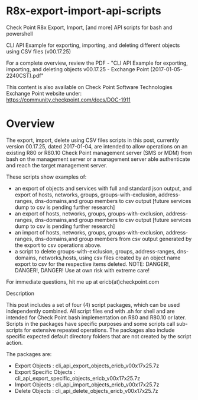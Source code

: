 # R8x-export-import-api-scripts
Check Point R8x Export, Import, [and more] API scripts for bash and powershell

CLI API Example for exporting, importing, and deleting different objects using CSV files (v00.17.25)

For a complete overview, review the PDF - "CLI API Example for exporting, importing, and deleting objects v00.17.25 - Exchange Point (2017-01-05-2240CST).pdf" 

This content is also available on Check Point Software Technologies Exchange Point website under:
https://community.checkpoint.com/docs/DOC-1911

# Overview

The export, import, delete using CSV files scripts in this post, currently version 00.17.25, dated 2017-01-04, are intended to allow operations on an existing R80 or R80.10 Check Point management server (SMS or MDM) from bash on the management server or a management server able authenticate and reach the target management server.


These scripts show examples of:

- an export of objects and services with full and standard json output, and export of hosts, networks, groups, groups-with-exclusion, address-ranges, dns-domains,and group members to csv output [future services dump to csv is pending further research]
- an export of hosts, networks, groups, groups-with-exclusion, address-ranges, dns-domains,and group members to csv output [future services dump to csv is pending further research]
- an import of hosts, networks, groups, groups-with-exclusion, address-ranges, dns-domains,and group members from csv output generated by the export to csv operations above.
- a script to delete groups-with-exclusion, groups, address-ranges, dns-domains, networks,hosts, using csv files created by an object name export to csv for the respective items deleted.  NOTE:  DANGER!, DANGER!, DANGER!  Use at own risk with extreme care!

For immediate questions, hit me up at ericb(at)checkpoint.com

Description

This post includes a set of four (4) script packages, which can be used independently combined.  All script files end with .sh for shell and are intended for Check Point bash implementation on R80 and R80.10 or later.  Scripts in the packages have specific purposes and some scripts call sub-scripts for extensive repeated operations.  The packages also include specific expected default directory folders that are not created by the script action.

 

The packages are:

- Export Objects :  cli_api_export_objects_ericb_v00x17x25.7z
- Export Specific Objects :  cli_api_export_specific_objects_ericb_v00x17x25.7z
- Import Objects :  cli_api_import_objects_ericb_v00x17x25.7z
- Delete Objects :  cli_api_delete_objects_ericb_v00x17x25.7z

 

